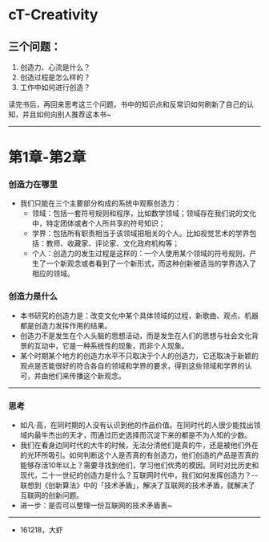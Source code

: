 # cT-Creativity

## 三个问题：

1. 创造力、心流是什么？
2. 创造过程是怎么样的？
3. 工作中如何进行创造？

读完书后，再回来思考这三个问题，书中的知识点和反常识如何刷新了自己的认知，并且如何向别人推荐这本书~

---

# 第1章-第2章

### 创造力在哪里

- 我们只能在三个主要部分构成的系统中观察创造力：
	- 领域：包括一套符号规则和程序，比如数学领域；领域存在我们说的文化中，特定团体或者个人所共享的符号知识；
	- 学界：包括所有职责相当于该领域把相关的个人。比如视觉艺术的学界包括：教师、收藏家、评论家、文化政府机构等；
	- 个人：创造力的发生过程是这样的：一个人使用某个领域的符号规则，产生了一个新观念或者看到了一个新形式，而这种创新被适当的学界选入了相应的领域。

### 创造力是什么

- 本书研究的创造力是：改变文化中某个具体领域的过程，新歌曲、观点、机器都是创造力发挥作用的结果。
- 创造力不是发生在个人头脑的思想活动，而是发生在人们的思想与社会文化背景的互动中，它是一种系统性的现象，而非个人现象。
- 某个时期某个地方的创造力水平不只取决于个人的创造力，它还取决于新颖的观点是否能很好的符合各自的领域和学界的要求，得到这些领域和学界的认可，并由他们来传播这个新观念。


---

### 思考

- 如凡·高，在同时期的人没有认识到他的作品价值。在同时代的人很少能找出领域内最牛杰出的天才，而通过历史选择而沉淀下来的都是不为人知的少数。
- 我们在看身边同时代的大牛的时候，无法分清他们是真的牛，还是被他们外在的光环所吸引。如何判断这个人是否真的有创造力，他们创造的产品是否真的能够存活10年以上？需要寻找到他们，学习他们优秀的模因。同时对比历史和现代，二十一世纪的创造力是什么？互联网时代中，我们如何发挥创造力？-- 联想到《创新算法》中的「技术矛盾」，解决了互联网的技术矛盾，就解决了互联网的创新问题。
- 进一步：是否可以整理一份互联网的技术矛盾表~

---


- 161218，大虾

